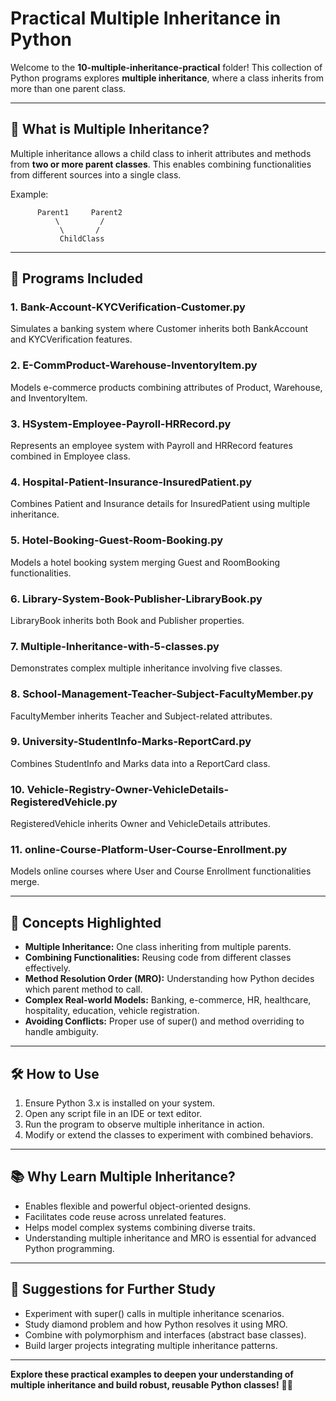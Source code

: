 # Practical Multiple Inheritance in Python

Welcome to the **10-multiple-inheritance-practical** folder!
This collection of Python programs explores **multiple inheritance**, where a class inherits from more than one parent class.

---

## 📌 What is Multiple Inheritance?

Multiple inheritance allows a child class to inherit attributes and methods from **two or more parent classes**.
This enables combining functionalities from different sources into a single class.

Example:

```
      Parent1     Parent2
          \         /
           \       /
           ChildClass
```

---

## 📂 Programs Included

### 1. **Bank-Account-KYCVerification-Customer.py**

Simulates a banking system where Customer inherits both BankAccount and KYCVerification features.

### 2. **E-CommProduct-Warehouse-InventoryItem.py**

Models e-commerce products combining attributes of Product, Warehouse, and InventoryItem.

### 3. **HSystem-Employee-Payroll-HRRecord.py**

Represents an employee system with Payroll and HRRecord features combined in Employee class.

### 4. **Hospital-Patient-Insurance-InsuredPatient.py**

Combines Patient and Insurance details for InsuredPatient using multiple inheritance.

### 5. **Hotel-Booking-Guest-Room-Booking.py**

Models a hotel booking system merging Guest and RoomBooking functionalities.

### 6. **Library-System-Book-Publisher-LibraryBook.py**

LibraryBook inherits both Book and Publisher properties.

### 7. **Multiple-Inheritance-with-5-classes.py**

Demonstrates complex multiple inheritance involving five classes.

### 8. **School-Management-Teacher-Subject-FacultyMember.py**

FacultyMember inherits Teacher and Subject-related attributes.

### 9. **University-StudentInfo-Marks-ReportCard.py**

Combines StudentInfo and Marks data into a ReportCard class.

### 10. **Vehicle-Registry-Owner-VehicleDetails-RegisteredVehicle.py**

RegisteredVehicle inherits Owner and VehicleDetails attributes.

### 11. **online-Course-Platform-User-Course-Enrollment.py**

Models online courses where User and Course Enrollment functionalities merge.

---

## 🚀 Concepts Highlighted

* **Multiple Inheritance:** One class inheriting from multiple parents.
* **Combining Functionalities:** Reusing code from different classes effectively.
* **Method Resolution Order (MRO):** Understanding how Python decides which parent method to call.
* **Complex Real-world Models:** Banking, e-commerce, HR, healthcare, hospitality, education, vehicle registration.
* **Avoiding Conflicts:** Proper use of super() and method overriding to handle ambiguity.

---

## 🛠 How to Use

1. Ensure Python 3.x is installed on your system.
2. Open any script file in an IDE or text editor.
3. Run the program to observe multiple inheritance in action.
4. Modify or extend the classes to experiment with combined behaviors.

---

## 📚 Why Learn Multiple Inheritance?

* Enables flexible and powerful object-oriented designs.
* Facilitates code reuse across unrelated features.
* Helps model complex systems combining diverse traits.
* Understanding multiple inheritance and MRO is essential for advanced Python programming.

---

## 🙌 Suggestions for Further Study

* Experiment with super() calls in multiple inheritance scenarios.
* Study diamond problem and how Python resolves it using MRO.
* Combine with polymorphism and interfaces (abstract base classes).
* Build larger projects integrating multiple inheritance patterns.

---

**Explore these practical examples to deepen your understanding of multiple inheritance and build robust, reusable Python classes!** 🐍✨

